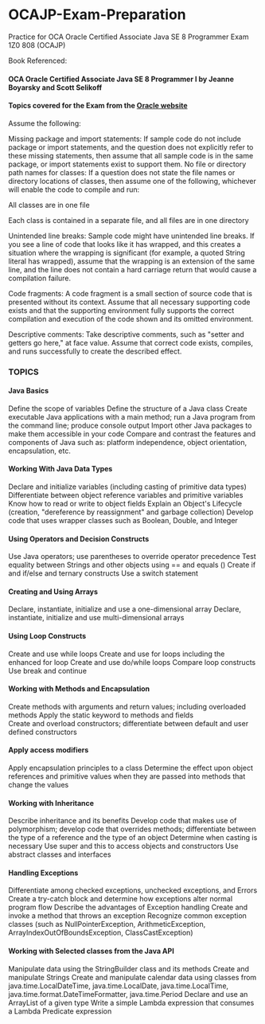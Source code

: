 # OCAJP-Exam-Preparation #

Practice for OCA Oracle Certified Associate Java SE 8 Programmer Exam 1Z0 808 (OCAJP)

Book Referenced:

#### OCA Oracle Certified Associate Java SE 8 Programmer I by Jeanne Boyarsky and Scott Selikoff ####

#### Topics covered for the Exam from the [Oracle website](https://education.oracle.com/pls/web_prod-plq-dad/db_pages.getpage?page_id=5001&get_params=p_exam_id:1Z0-808) ####

Assume the following:

Missing package and import statements: If sample code do not include package or import statements, and the question does not explicitly refer to these missing statements, then assume that all sample code is in the same package, or import statements exist to support them.
No file or directory path names for classes: If a question does not state the file names or directory locations of classes, then assume one of the following, whichever will enable the code to compile and run:

All classes are in one file

Each class is contained in a separate file, and all files are in one directory

Unintended line breaks: Sample code might have unintended line breaks. If you see a line of code that looks like it has wrapped, and this creates a situation where the wrapping is significant (for example, a quoted String literal has wrapped), assume that the wrapping is an extension of the same line, and the line does not contain a hard carriage return that would cause a compilation failure.

Code fragments: A code fragment is a small section of source code that is presented without its context. Assume that all necessary supporting code exists and that the supporting environment fully supports the correct compilation and execution of the code shown and its omitted environment.

Descriptive comments: Take descriptive comments, such as "setter and getters go here," at face value. Assume that correct code exists, compiles, and runs successfully to create the described effect.

### TOPICS ###

#### Java Basics ####
Define the scope of variables 
Define the structure of a Java class
Create executable Java applications with a main method; run a Java program from the command line; produce console output
Import other Java packages to make them accessible in your code
Compare and contrast the features and components of Java such as: platform independence, object orientation, encapsulation, etc.

#### Working With Java Data Types ####
Declare and initialize variables (including casting of primitive data types)
Differentiate between object reference variables and primitive variables
Know how to read or write to object fields
Explain an Object's Lifecycle (creation, "dereference by reassignment" and garbage collection)
Develop code that uses wrapper classes such as Boolean, Double, and Integer  

#### Using Operators and Decision Constructs ####
Use Java operators; use parentheses to override operator precedence
Test equality between Strings and other objects using == and equals ()
Create if and if/else and ternary constructs 
Use a switch statement 

#### Creating and Using Arrays ####
Declare, instantiate, initialize and use a one-dimensional array
Declare, instantiate, initialize and use multi-dimensional arrays

#### Using Loop Constructs ####
Create and use while loops
Create and use for loops including the enhanced for loop
Create and use do/while loops
Compare loop constructs
Use break and continue

#### Working with Methods and Encapsulation ####
Create methods with arguments and return values; including overloaded methods
Apply the static keyword to methods and fields  
Create and overload constructors; differentiate between default and user defined constructors

#### Apply access modifiers ####
Apply encapsulation principles to a class
Determine the effect upon object references and primitive values when they are passed  into methods that change the values

#### Working with Inheritance ####
Describe inheritance and its benefits
Develop code that makes use of polymorphism; develop code that overrides methods;  differentiate between the type of a reference and the type of an object
Determine when casting is necessary
Use super and this to access objects and constructors
Use abstract classes and interfaces

#### Handling Exceptions ####
Differentiate among checked exceptions, unchecked exceptions, and Errors
Create a try-catch block and determine how exceptions alter normal program flow
Describe the advantages of Exception handling 
Create and invoke a method that throws an exception
Recognize common exception classes (such as NullPointerException, ArithmeticException, ArrayIndexOutOfBoundsException, ClassCastException)

#### Working with Selected classes from the Java API ####
Manipulate data using the StringBuilder class and its methods
Create and manipulate Strings
Create and manipulate calendar data using classes from java.time.LocalDateTime,  java.time.LocalDate, java.time.LocalTime, java.time.format.DateTimeFormatter, java.time.Period
Declare and use an ArrayList of a given type 
Write a simple Lambda expression that consumes a Lambda Predicate expression
